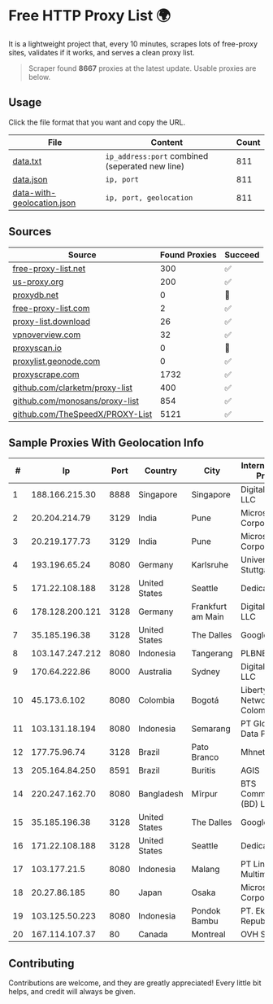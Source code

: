 
# Free HTTP Proxy List 🌍

It is a lightweight project that, every 10 minutes, scrapes lots of free-proxy sites, validates if it works, and serves a clean proxy list.


> Scraper found **8667** proxies at the latest update. Usable proxies are below.

## Usage

Click the file format that you want and copy the URL.


|File|Content|Count|
|----|-------|-----|
|[data.txt](https://raw.githubusercontent.com/themiralay/Proxy-List-World/master/data.txt)|`ip_address:port` combined (seperated new line)|811|
|[data.json](https://raw.githubusercontent.com/themiralay/Proxy-List-World/master/data.json)|`ip, port`|811|
|[data-with-geolocation.json](https://raw.githubusercontent.com/themiralay/Proxy-List-World/master/data-with-geolocation.json)|`ip, port, geolocation`|811|

## Sources

|Source|Found Proxies|Succeed|
|------|-------------|-------|
|[free-proxy-list.net](https://free-proxy-list.net)|300|✅|
|[us-proxy.org](https://www.us-proxy.org)|200|✅|
|[proxydb.net](http://proxydb.net)|0|🚫|
|[free-proxy-list.com](https://free-proxy-list.com/?page=&port=&type%5B%5D=http&type%5B%5D=https&up_time=0&search=Search)|2|✅|
|[proxy-list.download](https://www.proxy-list.download/HTTP)|26|✅|
|[vpnoverview.com](https://vpnoverview.com/privacy/anonymous-browsing/free-proxy-servers)|32|✅|
|[proxyscan.io](https://www.proxyscan.io)|0|🚫|
|[proxylist.geonode.com](https://proxylist.geonode.com/api/proxy-list?limit=300&page=1&sort_by=lastChecked&sort_type=desc&protocols=http,https)|0|✅|
|[proxyscrape.com](https://api.proxyscrape.com/v2/?request=displayproxies&protocol=http&timeout=10000&country=all&ssl=all&anonymity=all)|1732|✅|
|[github.com/clarketm/proxy-list](https://raw.githubusercontent.com/clarketm/proxy-list/master/proxy-list-raw.txt)|400|✅|
|[github.com/monosans/proxy-list](https://raw.githubusercontent.com/monosans/proxy-list/main/proxies/http.txt)|854|✅|
|[github.com/TheSpeedX/PROXY-List](https://raw.githubusercontent.com/TheSpeedX/PROXY-List/master/http.txt)|5121|✅|


## Sample Proxies With Geolocation Info

|#|Ip|Port|Country|City|Internet Service Provider|
|-|--|----|-------|----|-------------------------|
|1|188.166.215.30|8888|Singapore|Singapore|DigitalOcean, LLC|
|2|20.204.214.79|3129|India|Pune|Microsoft Corporation|
|3|20.219.177.73|3129|India|Pune|Microsoft Corporation|
|4|193.196.65.24|8080|Germany|Karlsruhe|Universitaet Stuttgart|
|5|171.22.108.188|3128|United States|Seattle|Dedicated.com|
|6|178.128.200.121|3128|Germany|Frankfurt am Main|DigitalOcean, LLC|
|7|35.185.196.38|3128|United States|The Dalles|Google LLC|
|8|103.147.247.212|8080|Indonesia|Tangerang|PLBNET|
|9|170.64.222.86|8000|Australia|Sydney|DigitalOcean, LLC|
|10|45.173.6.102|8080|Colombia|Bogotá|Liberty Networks De Colombia S.A.S|
|11|103.131.18.194|8080|Indonesia|Semarang|PT Global Media Data Prima|
|12|177.75.96.74|3128|Brazil|Pato Branco|Mhnet Telecom|
|13|205.164.84.250|8591|Brazil|Buritis|AGIS|
|14|220.247.162.70|8080|Bangladesh|Mīrpur|BTS Communications (BD) Ltd|
|15|35.185.196.38|3128|United States|The Dalles|Google LLC|
|16|171.22.108.188|3128|United States|Seattle|Dedicated.com|
|17|103.177.21.5|8080|Indonesia|Malang|PT Lintas Data Multimedia|
|18|20.27.86.185|80|Japan|Osaka|Microsoft Corporation|
|19|103.125.50.223|8080|Indonesia|Pondok Bambu|PT. Eka Mas Republik|
|20|167.114.107.37|80|Canada|Montreal|OVH SAS|



## Contributing

Contributions are welcome, and they are greatly appreciated! Every
little bit helps, and credit will always be given.


